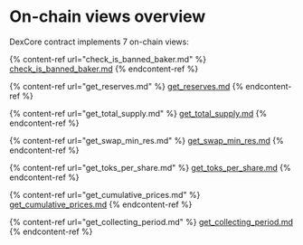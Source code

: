 # On-chain views overview

DexCore contract implements 7 on-chain views:

{% content-ref url="check_is_banned_baker.md" %}
[check\_is\_banned\_baker.md](check\_is\_banned\_baker.md)
{% endcontent-ref %}

{% content-ref url="get_reserves.md" %}
[get\_reserves.md](get\_reserves.md)
{% endcontent-ref %}

{% content-ref url="get_total_supply.md" %}
[get\_total\_supply.md](get\_total\_supply.md)
{% endcontent-ref %}

{% content-ref url="get_swap_min_res.md" %}
[get\_swap\_min\_res.md](get\_swap\_min\_res.md)
{% endcontent-ref %}

{% content-ref url="get_toks_per_share.md" %}
[get\_toks\_per\_share.md](get\_toks\_per\_share.md)
{% endcontent-ref %}

{% content-ref url="get_cumulative_prices.md" %}
[get\_cumulative\_prices.md](get\_cumulative\_prices.md)
{% endcontent-ref %}

{% content-ref url="get_collecting_period.md" %}
[get\_collecting\_period.md](get\_collecting\_period.md)
{% endcontent-ref %}
